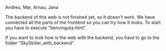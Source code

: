 Andreu, Mar, Arnau, Jana

The backend of this web is not finished yet, so It doesn't work.
We have connected all the parts of the frontend so you can try how It looks.
To start you have to execute "benvinguta.html".

If you want to look how is the web with the backend, you have to go to the folder "SkySkiller_with_backend".
